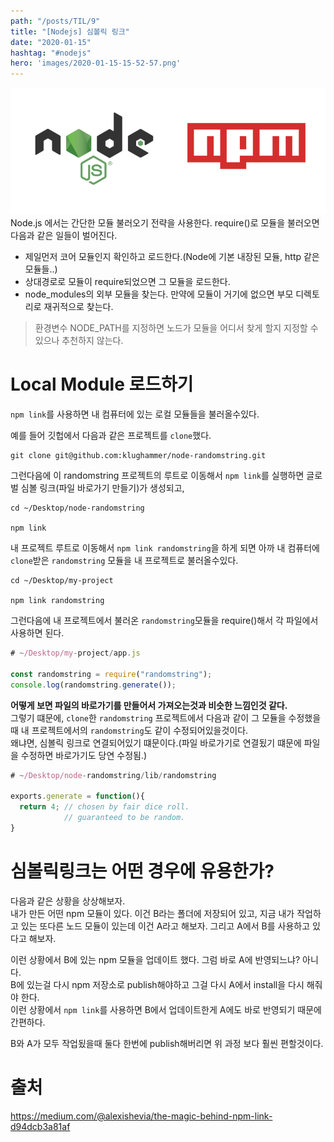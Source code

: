 ```yaml
---
path: "/posts/TIL/9"
title: "[Nodejs] 심볼릭 링크"
date: "2020-01-15"
hashtag: "#nodejs"
hero: 'images/2020-01-15-15-52-57.png'
---
```

![](images/2020-01-15-15-52-57.png)
Node.js 에서는 간단한 모듈 불러오기 전략을 사용한다. require()로 모듈을 불러오면 다음과 같은 일들이 벌어진다.

- 제일먼저 코어 모듈인지 확인하고 로드한다.(Node에 기본 내장된 모듈, http 같은 모듈들..)
- 상대경로로 모듈이 require되었으면 그 모듈을 로드한다.
- node_modules의 외부 모듈을 찾는다. 만약에 모듈이 거기에 없으면 부모 디렉토리로 재귀적으로 찾는다.

> 환경변수 NODE_PATH를 지정하면 노드가 모듈을 어디서 찾게 할지 지정할 수 있으나 추천하지 않는다.


# Local Module 로드하기
`npm link`를 사용하면 내 컴퓨터에 있는 로컬 모듈들을 불러올수있다.

예를 들어 깃헙에서 다음과 같은 프로젝트를 `clone`했다.

```shell
git clone git@github.com:klughammer/node-randomstring.git
```

그런다음에 이 randomstring 프로젝트의 루트로 이동해서 `npm link`를 실행하면 글로벌 심볼 링크(파일 바로가기 만들기)가 생성되고,

```shell
cd ~/Desktop/node-randomstring

npm link
```

내 프로젝트 루트로 이동해서 `npm link randomstring`을 하게 되면 아까 내 컴퓨터에 `clone`받은 `randomstring` 모듈을 내 프로젝트로 불러올수있다.

```shell
cd ~/Desktop/my-project

npm link randomstring
```

그런다음에 내 프로젝트에서 불러온 `randomstring`모듈을 require()해서 각 파일에서 사용하면 된다.

```javascript
# ~/Desktop/my-project/app.js

const randomstring = require("randomstring");
console.log(randomstring.generate());
```

__어떻게 보면 파일의 바로가기를 만들어서 가져오는것과 비슷한 느낌인것 같다.__  
그렇기 떄문에, `clone`한 `randomstring` 프로젝트에서 다음과 같이 그 모듈을 수정했을때 내 프로젝트에서의 `randomstring`도 같이 수정되어있을것이다.  
왜냐면, 심볼릭 링크로 연결되어있기 떄문이다.(파일 바로가기로 연결됬기 떄문에 파일을 수정하면 바로가기도 당연 수정됨.)

```javascript
# ~/Desktop/node-randomstring/lib/randomstring

exports.generate = function(){
  return 4; // chosen by fair dice roll.
            // guaranteed to be random.
}
```

# 심볼릭링크는 어떤 경우에 유용한가?
다음과 같은 상황을 상상해보자.  
내가 만든 어떤 npm 모듈이 있다. 이건 B라는 폴더에 저장되어 있고, 지금 내가 작업하고 있는 또다른 노드 모듈이 있는데 이건 A라고 해보자.
그리고 A에서 B를 사용하고 있다고 해보자.

이런 상황에서 B에 있는 npm 모듈을 업데이트 했다. 그럼 바로 A에 반영되느냐? 아니다.  
B에 있는걸 다시 npm 저장소로 publish해야하고 그걸 다시 A에서 install을 다시 해줘야 한다.  
이런 상황에서 `npm link`를 사용하면 B에서 업데이트한게 A에도 바로 반영되기 때문에 간편하다.

B와 A가 모두 작업됬을때 둘다 한번에 publish해버리면 위 과정 보다 훨씬 편할것이다.


# 출처
https://medium.com/@alexishevia/the-magic-behind-npm-link-d94dcb3a81af
